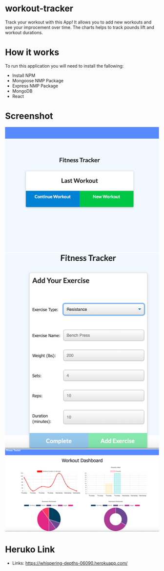 # workout-tracker
Track your workout with this App! It allows you to add new workouts and see your improcement over time. The charts helps to track pounds lift and workout durations. 

# How it works
To run this application you will need to install the fallowing:

* Install NPM
* Mongoose  NMP Package
* Express NMP Package
* MongoDB
* React


# Screenshot

![HomePage](./images/Home.png)
![Create Workout](./images/Creating_Workout.png)
![Charts](./images/Charts.png)

# Heruko Link

* Links: https://whispering-depths-06090.herokuapp.com/ 

